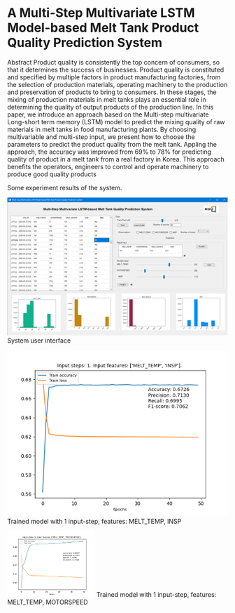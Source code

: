 # A Multi-Step Multivariate LSTM Model-based Melt Tank Product Quality  Prediction System

Abstract
Product quality is consistently the top concern of consumers, so that it determines the success of businesses. Product quality is constituted and specified by multiple factors in product manufacturing factories, from the selection of production materials, operating machinery to the production and preservation of products to bring to consumers. In these stages, the mixing of production materials in melt tanks plays an essential role in determining the quality of output products of the production line. In this paper, we introduce an approach based on the Multi-step multivariate Long-short term memory (LSTM) model to predict the mixing quality of raw materials in melt tanks in food manufacturing plants. By choosing multivariable and multi-step input, we present how to choose the parameters to predict the product quality from the melt tank. Appling the approach, the accuracy was improved from 69% to 78% for predicting quality of product in a melt tank from a real factory in Korea. This approach benefits the operators, engineers to control and operate machinery to produce good quality products


Some experiment results of the system.

![](Evaluation%20results/systemUI.png)
System user interface

![](Evaluation%20results/1-MELT_TEMP-INSP.png)
Trained model with 1 input-step, features: MELT_TEMP, INSP



<img src="/Evaluation results/1-MELT_TEMP-MOTORSPEED.png" alt="drawing" width="200"/>
Trained model with 1 input-step, features: MELT_TEMP, MOTORSPEED




